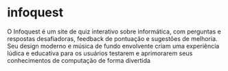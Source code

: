 # infoquest
O Infoquest é um site de quiz interativo sobre informática, com perguntas e respostas desafiadoras, feedback de pontuação e sugestões de melhoria. Seu design moderno e música de fundo envolvente criam uma experiência lúdica e educativa para os usuários testarem e aprimorarem seus conhecimentos de computação de forma divertida

